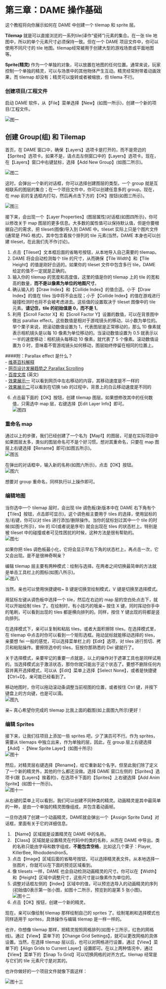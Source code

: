 # 第三章：DAME 操作基础

这个教程将向你展示如何在 DAME 中创建一个 tilemap 和 sprite 层。

**Tilemap** 就是可以直接浏览的一系列tile(译作“瓷砖”)元素的集合。在一张 tile 地图中，所以的单个元素尺寸必须保持一致。但在一个 DAME 项目文件中，你可以使用不同尺寸的 tile 地图。tilemap经常被用于创建大型的游戏场景或平面地图等。

**Sprite(精灵)** 作为一个单独的对象，可以放置在地图的任何位置。通常来说，玩家控制一个单独的精灵，可以与场景中的其他物体产生互动。精灵经常附带着动画效果，而 tilemap 却没有；精灵可以旋转或者被缩放，但 tilema 不行。

### 创建项目/工程文件

启动 DAME 软件，从【File】菜单选择【New】(如图一所示)，创建一个新的项目/工程文件。

![图一](./images/01.jpg)

## 创建 Group(组) 和 Tilemap

首页，在 DAME 窗口中，确保【Layers】选项卡是打开的，而不是旁边的【Sprites】选项卡。如果不是，请点击左侧窗口中的【Layers】选项卡。现在，在【Layers】窗口中右键鼠标，选择【Add New Group】(如图二所示)。

![图二](./images/02.jpg)

这时，会弹出一个新的对话框，你可以选择创建图层的类型。一个 group 就是互相联系的图层的集合；在一个项目文件中，你可以创建任意多的 group。现在，在 map 前的复选框内打勾，然后再点击下方的【OK】按钮(如图三所示)。

![图三](./images/03.jpg)

接下来，会出现一个【Layer Properties】(图层属性)对话框(如图四所示)，你可以修改关于 map 图层的更多信息。大多数的属性值可以保持默认值，但是你要根据自己的需求，把 tileset(图像)导入到 DAME 中。tileset 实际上只是个图片文件(通常是 PNG 格式)，其中包含着挨个排列的 tile 元素(当然，DAME 本身也可以创建 tileset，在此我们先不作讨论)。

1.  点击【Tileset】文本框后面的省略号按钮，从本地导入自己需要的 tilemap。
2.  DAME 将会自动检测每个 tile 的尺寸，从而确保【Tile Width】和【Tile Height】的值是刚好合适的。如果你的 tileset 文件中包含多行 tile，DAME 给定的值不一定就是正确的。
3.  输入你的 tilemap 的宽度和高度值，这里的值是你的 tilemap 上的 tile 的宽和高的数量，**而不是以像素为单位的地图尺寸**。
4.  确认输入的【Draw Index】和【Collide Index】的值合适。小于【Draw Index】的值在 tiles 当中将不会出现；小于【Collide Index】的值在游戏进行碰撞检测时也将不会被考虑进去。这些值的设置取决于 tileset 图像中的 tile 元素。**请记住，tile 的初始值是 0，而不是 1**。
5.  利用【Scroll Factor X】和【Scroll Factor Y】设置的数值，可以在背景图中做出 parallax effect。这些数值是相对于游戏镜头的移动，以小数为单位的。举个栗子来说，把滚动数值设置为 1，代表图层是正常移动的，那么 10 像素就表示相机镜头是以每 10 像素为单位移动的。当滚动数值设置为 0.5 就表示以一半的速度移动：相机镜头每移动 10 像素，就代表了 5 个像素。滚动数值设置为 0 时，意味着不管游戏镜头如何移动，图层始终停留在相同的位置上。

  ####附：Parallax effect 是什么？<br />
    - [维基百科解释](http://en.wikipedia.org/wiki/Parallax_scrolling) <br />
    - [网页设计发展趋势之 Parallax Scrolling](http://www.snl.cn/2008/products/1752.html) <br />
    - [百度文库](http://wenku.baidu.com/view/add26782d4d8d15abe234ed7.html) (英文)<br />
    - [效果展示一](http://www.charliegentle.co.uk/) 可以看到网页中左右移动的内容，其移动速度是不一样的<br />
    - [效果展示二](http://themeforest.s3.amazonaws.com/116_parallax/tutorial-source-files/tut-index.html)可以看到在切换 tab 的过程中，背景上的白云移动速度是不同的

6.  点击最下面的【OK】按钮，创建 tilemap 图层。如果想修改其中的任何数值，只需选中 map 层，右键选择【Edit Layer Info】即可。<br />
  ![图四](./images/04.jpg)

### 重命名 map

通过以上的步骤，我们已经创建了一个名为【Map1】的图层，可是在实际项目中如果图层太多，类似的图层命名可不是个好习惯。想对其重命名，只要在 map 图层上右键选择【Rename】即可(如图五所示)。<br />
![图五](./images/05.jpg)

在弹出的对话框中，输入新的名称(如图六所示)，点击【OK】按钮。<br />
![图六](./images/06.jpg)

想要对 group 重命名，同样执行以上操作即可。

### 编辑地图

当你选中一个 tilemap 层时，会出现 tile 调色板(新版本中在 DAME 右下角有个【Tiles】按钮，点击即可显示)。这个调色板主要用于 tiles 的选择，使用鼠标的左/右键，你可以对 tiles 进行添加/删除操作。当你的鼠标划过其中一个 tile 的时候(如图七所示)，tile 的 ID(或者说是序号) 就会出现在 tiles 的状态栏上。特别是被 tileset 中的碰撞或者可见性困扰的时候，这种方法是很有帮助的。<br />
![图七](./images/07.jpg)

如果你把 tiles 调色板最小化，它将会显示早右下角的状态栏上，再点击一次，它又会出现。是不是很神奇啊亲？

编辑 tilemap 层主要有两种模式：绘制与选择。在两者之间切换最简单的方法就是单击工具栏上的图标(如图八所示)。<br />
![图八](./images/08.jpg)

当然，亲也可以使用快捷键啦~ B 键是切换至绘制模式，V 键是切换至选择模式。

用鼠标左键从调色板中选择一个 tile，然后在右边的 map 层的空白处点击下，就可以开始绘制 tiles 了。在绘制时，有小技巧的哦亲~ 按住 X 键，同时挥动你手中的笔刷，可以看到出现的 tiles 都是横向排列的。同样，按住 Y 键出现的将都是竖向排列。

在选择模式下，亲可以复制和粘贴 tiles，或者大面积擦除 tiles。在选择模式里，在 tilemap 中点击时你可以看到一个矩形选框。拖动鼠标就能移动选择的 tiles，亲要想 fei 一般的感觉，可以选择菜单栏上的【Edit】选项，对 tiles 进行剪切、拷贝和粘贴操作。要擦除选中的 tiles，狂按你那熟悉的 Del 键就行了。

关于选择模式，亲要牢记的重要一点就是，以上的操作对于遮罩工具也是同样试用的。当选择模式出于激活状态，那你你就只能出于这个状态了。要想不删除任何内容并离开选择模式，可以从【Edit】菜单上选择【Select None】，或者是快捷键【Ctrl+D】，亲可能已经看到了。

移动地图时，你可以拖动滚动条调整当前视图的位置，或者按住 Ctrl 键，并按下键盘上的方向键，也是可以滴。<br />
![图九](./images/09.jpg)

亲~ 真心希望你完成的 tilemap 比我上面的截图(如上面图九所示)更好！

### 编辑 Sprites

接下来，让我们往项目上添加一些 sprites 吧，少了演员可不行。作为 sprites，需要从 tilemaps 中独立出来，作为单独的层，因此，在 group 层上右键选择【Add】-【New Sprite Layer】(如图十所示)<br />
![图十](./images/10.jpg)

然后，对精灵层右键选择【Rename】，给它重新起个名字。但至此我们除了定义了一个新的精灵外，其他的什么都还没做。选择 DAME 窗口左侧的【Sprites】选项卡(跟【Layers】挨着的)，在选项卡下面的【Sprites】上右键选择【Add Anim Sprite】(如图十一所示)。<br />
![图十一](./images/11.jpg)

从右键的菜单上可以看到，我们可以创建不同种类的精灵。动画精灵是其中最简单的一种，是由一个单独的精灵图像组成，并包含着动画帧。

一旦你选择了创建一个动画精灵，DAME就会弹出一个【Assign Sprite Data】对话框，里面有关于它的详细信息。

  1. 【Name】区域就是设置精灵在 DAME 中的名称。
  2. 【Class】区域就是设置精灵在代码中的类的名称，从而在 DAME 中导出。类的名称只能由字母和数字组成，**不能包含空格**，比如这几个栗子：Player, KillerBee, Rhododendron5。
  3. 点击【Image】区域后面的省略号按钮，可以选择精灵表文件。从本地选择一张图片，你就可以在下面的预览区域看到。
  4. 像 tilesets 一样，DAME 也会自动检测动画精灵的尺寸。你可以在【Width】和【Height】区域中调整尺寸，这些尺寸是以像素作为单位的。
  5. 调整对话框左侧的【Index】区域中的值，可以预览选导入的动画精灵的序列(初始值0表示第一张小图，如图十二所示，预览到的是第 5 张小图)。
    ![图十二](./images/12.jpg)
  6. 点击【OK】按钮，创建一个新的精灵。

现在，亲可以像绘制 tilemap 那样绘制自己的 sprites 了。绘制笔刷和选择模式也同样适用于 sprites，具体操作与编辑 tilemap 是一样一样的。

也许，你想像 tilemap 那样，把精灵按照网格排列(如图十三所示，红色的网格线)。通过【View】菜单下的【Change Grid Settings】，就可以更改网格的具体设置。当然，在选择 tilemap 层以后，也可以对网格进行设置，通过【View】菜单下的【Align Grids to Current Layer】设置即可。在以上两种情况中，通过【View】菜单下的【Snap To Grid】可以切换网格的对齐方式。tilemap 经常是与它们的 tile 元素尺寸是对其的。

也许你做好的一个项目文件就像下面这样：

![图十三](./images/13.jpg)

